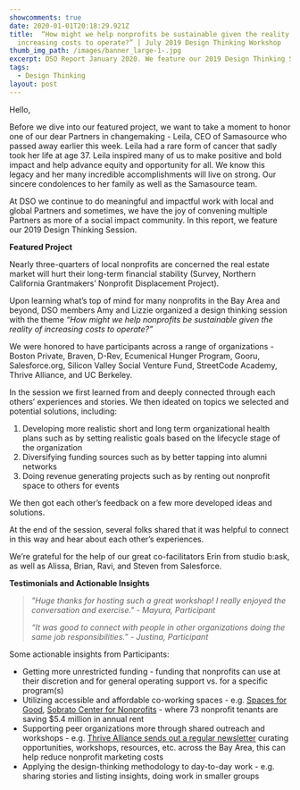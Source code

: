 ```yaml
---
showcomments: true
date: 2020-01-01T20:18:29.921Z
title:  “How might we help nonprofits be sustainable given the reality of
  increasing costs to operate?” | July 2019 Design Thinking Workshop
thumb_img_path: /images/banner_large-1-.jpg
excerpt: DSO Report January 2020. We feature our 2019 Design Thinking Session.
tags:
  - Design Thinking
layout: post
---
```

Hello,

Before we dive into our featured project, we want to take a moment to honor one of our dear Partners in changemaking - Leila, CEO of Samasource who passed away earlier this week. Leila had a rare form of cancer that sadly took her life at age 37. Leila inspired many of us to make positive and bold impact and help advance equity and opportunity for all. We know this legacy and her many incredible accomplishments will live on strong. Our sincere condolences to her family as well as the Samasource team. 

At DSO we continue to do meaningful and impactful work with local and global Partners and sometimes, we have the joy of convening multiple Partners as more of a social impact community. In this report, we feature our 2019 Design Thinking Session.

**Featured Project**

Nearly three-quarters of local nonprofits are concerned the real estate market will hurt their long-term financial stability (Survey, Northern California Grantmakers’ Nonprofit Displacement Project).

Upon learning what’s top of mind for many nonprofits in the Bay Area and beyond, DSO members Amy and Lizzie organized a design thinking session with the theme *“How might we help nonprofits be sustainable given the reality of increasing costs to operate?”*

We were honored to have participants across a range of organizations - Boston Private, Braven, D-Rev, Ecumenical Hunger Program, Gooru, Salesforce.org, Silicon Valley Social Venture Fund, StreetCode Academy, Thrive Alliance, and UC Berkeley.

In the session we first learned from and deeply connected through each others’ experiences and stories. We then ideated on topics we selected and potential solutions, including: 

1. Developing more realistic short and long term organizational health plans such as by setting realistic goals based on the lifecycle stage of the organization
2. Diversifying funding sources such as by better tapping into alumni networks
3. Doing revenue generating projects such as by renting out nonprofit space to others for events

We then got each other’s feedback on a few more developed ideas and solutions.

At the end of the session, several folks shared that it was helpful to connect in this way and hear about each other’s experiences. 

We’re grateful for the help of our great co-facilitators Erin from studio b:ask, as well as Alissa, Brian, Ravi, and Steven from Salesforce.

**Testimonials and Actionable Insights**

> *"Huge thanks for hosting such a great workshop! I really enjoyed the conversation and exercise." - Mayura, Participant*
>
> *“It was good to connect with people in other organizations doing the same job responsibilities.” - Justina, Participant* 

Some actionable insights from Participants:

* Getting more unrestricted funding - funding that nonprofits can use at their discretion and for general operating support vs. for a specific program(s)
* Utilizing accessible and affordable co-working spaces - e.g. [Spaces for Good](https://spacesforgood.org/), [Sobrato Center for Nonprofits](https://www.sobrato.com/sobrato-philanthropies/what-we-do/non-profit-sustainability/sobrato-centers-for-nonprofits-scnp/) - where 73 nonprofit tenants are saving $5.4 million in annual rent
* Supporting peer organizations more through shared outreach and workshops - e.g. [Thrive Alliance sends out a regular newsletter](https://www.thrivealliance.org/sign-up) curating opportunities, workshops, resources, etc. across the Bay Area, this can help reduce nonprofit marketing costs 
* Applying the design-thinking methodology to day-to-day work - e.g. sharing stories and listing insights, doing work in smaller groups